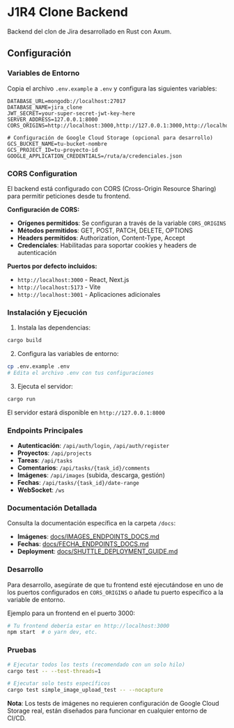 # J1R4 Clone Backend

Backend del clon de Jira desarrollado en Rust con Axum.

## Configuración

### Variables de Entorno

Copia el archivo `.env.example` a `.env` y configura las siguientes variables:

```env
DATABASE_URL=mongodb://localhost:27017
DATABASE_NAME=jira_clone
JWT_SECRET=your-super-secret-jwt-key-here
SERVER_ADDRESS=127.0.0.1:8000
CORS_ORIGINS=http://localhost:3000,http://127.0.0.1:3000,http://localhost:5173,http://127.0.0.1:5173

# Configuración de Google Cloud Storage (opcional para desarrollo)
GCS_BUCKET_NAME=tu-bucket-nombre
GCS_PROJECT_ID=tu-proyecto-id
GOOGLE_APPLICATION_CREDENTIALS=/ruta/a/credenciales.json
```

### CORS Configuration

El backend está configurado con CORS (Cross-Origin Resource Sharing) para permitir peticiones desde tu frontend. 

**Configuración de CORS:**
- **Orígenes permitidos**: Se configuran a través de la variable `CORS_ORIGINS`
- **Métodos permitidos**: GET, POST, PATCH, DELETE, OPTIONS
- **Headers permitidos**: Authorization, Content-Type, Accept
- **Credenciales**: Habilitadas para soportar cookies y headers de autenticación

**Puertos por defecto incluidos:**
- `http://localhost:3000` - React, Next.js
- `http://localhost:5173` - Vite
- `http://localhost:3001` - Aplicaciones adicionales

### Instalación y Ejecución

1. Instala las dependencias:
```bash
cargo build
```

2. Configura las variables de entorno:
```bash
cp .env.example .env
# Edita el archivo .env con tus configuraciones
```

3. Ejecuta el servidor:
```bash
cargo run
```

El servidor estará disponible en `http://127.0.0.1:8000`

### Endpoints Principales

- **Autenticación**: `/api/auth/login`, `/api/auth/register`
- **Proyectos**: `/api/projects`
- **Tareas**: `/api/tasks`
- **Comentarios**: `/api/tasks/{task_id}/comments`
- **Imágenes**: `/api/images` (subida, descarga, gestión)
- **Fechas**: `/api/tasks/{task_id}/date-range`
- **WebSocket**: `/ws`

### Documentación Detallada

Consulta la documentación específica en la carpeta `/docs`:
- **Imágenes**: [docs/IMAGES_ENDPOINTS_DOCS.md](docs/IMAGES_ENDPOINTS_DOCS.md)
- **Fechas**: [docs/FECHA_ENDPOINTS_DOCS.md](docs/FECHA_ENDPOINTS_DOCS.md)
- **Deployment**: [docs/SHUTTLE_DEPLOYMENT_GUIDE.md](docs/SHUTTLE_DEPLOYMENT_GUIDE.md)

### Desarrollo

Para desarrollo, asegúrate de que tu frontend esté ejecutándose en uno de los puertos configurados en `CORS_ORIGINS` o añade tu puerto específico a la variable de entorno.

Ejemplo para un frontend en el puerto 3000:
```bash
# Tu frontend debería estar en http://localhost:3000
npm start  # o yarn dev, etc.
```

### Pruebas

```bash
# Ejecutar todos los tests (recomendado con un solo hilo)
cargo test -- --test-threads=1

# Ejecutar solo tests específicos
cargo test simple_image_upload_test -- --nocapture
```

**Nota**: Los tests de imágenes no requieren configuración de Google Cloud Storage real, están diseñados para funcionar en cualquier entorno de CI/CD.
